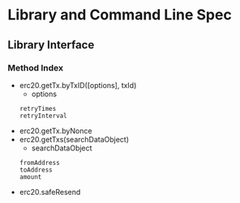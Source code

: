 # Library and Command Line Spec

## Library Interface

### Method Index

+ erc20.getTx.byTxID([options], txId)
  + options
  ```
  retryTimes
  retryInterval
  ```
+ erc20.getTx.byNonce
+ erc20.getTxs(searchDataObject)
  + searchDataObject
  ```
  fromAddress
  toAddress
  amount
  ```
+ erc20.safeResend

